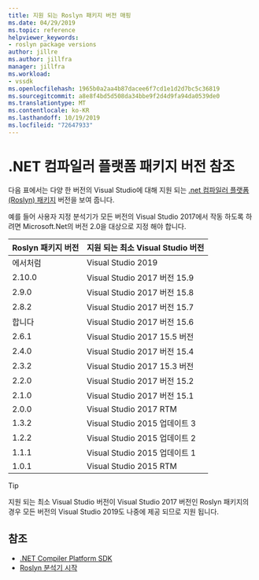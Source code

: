 ```yaml
---
title: 지원 되는 Roslyn 패키지 버전 매핑
ms.date: 04/29/2019
ms.topic: reference
helpviewer_keywords:
- roslyn package versions
author: jillre
ms.author: jillfra
manager: jillfra
ms.workload:
- vssdk
ms.openlocfilehash: 1965b0a2aa4b87dacee6f7cd1e1d2d7bc5c36819
ms.sourcegitcommit: a8e8f4bd5d508da34bbe9f2d4d9fa94da0539de0
ms.translationtype: MT
ms.contentlocale: ko-KR
ms.lasthandoff: 10/19/2019
ms.locfileid: "72647933"
---
```

# <a name="net-compiler-platform-package-version-reference"></a>.NET 컴파일러 플랫폼 패키지 버전 참조

다음 표에서는 다양 한 버전의 Visual Studio에 대해 지원 되는 [.net 컴파일러 플랫폼 (Roslyn) 패키지](https://www.nuget.org/packages/Microsoft.Net.Compilers/) 버전을 보여 줍니다.

예를 들어 사용자 지정 분석기가 모든 버전의 Visual Studio 2017에서 작동 하도록 하려면 Microsoft.Net의 버전 2.0을 대상으로 지정 해야 합니다.

| Roslyn 패키지 버전 | 지원 되는 최소 Visual Studio 버전 |
| - | - |
| 에서처럼 | Visual Studio 2019 |
| 2.10.0 | Visual Studio 2017 버전 15.9 |
| 2.9.0 | Visual Studio 2017 버전 15.8 |
| 2.8.2 | Visual Studio 2017 버전 15.7 |
| 합니다 | Visual Studio 2017 버전 15.6 |
| 2.6.1 | Visual Studio 2017 15.5 버전 |
| 2.4.0 | Visual Studio 2017 버전 15.4 |
| 2.3.2 | Visual Studio 2017 15.3 버전 |
| 2.2.0 | Visual Studio 2017 버전 15.2 |
| 2.1.0 | Visual Studio 2017 버전 15.1 |
| 2.0.0 | Visual Studio 2017 RTM |
| 1.3.2 | Visual Studio 2015 업데이트 3 |
| 1.2.2 | Visual Studio 2015 업데이트 2 |
| 1.1.1 | Visual Studio 2015 업데이트 1 |
| 1.0.1 | Visual Studio 2015 RTM |

> [!TIP]
> 지원 되는 최소 Visual Studio 버전이 Visual Studio 2017 버전인 Roslyn 패키지의 경우 모든 버전의 Visual Studio 2019도 나중에 제공 되므로 지원 됩니다.

## <a name="see-also"></a>참조

- [.NET Compiler Platform SDK](/dotnet/csharp/roslyn-sdk/)
- [Roslyn 분석기 시작](getting-started-with-roslyn-analyzers.md)